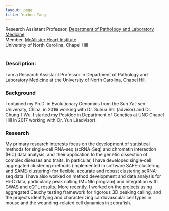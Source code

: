 ```yaml
---
layout: page
title: Yuchen Yang
---
```


<div class="container">
    <div class="row-fluid">
            Research Assistant Professor, <a href="https://www.med.unc.edu/pathology/">Department of Pathology and Laboratory Medicine</a><br/>
            Member, <a href="https://www.med.unc.edu/mhi/">McAllister Heart Institute</a><br/>
            University of North Carolina, Chapel Hill <br/><br/>
    </div>
</div>

### Description: 

I am a Research Assistant Professor in Department of Pathology and Laboratory Medicine at the University of North Carolina, Chapel Hill.

###  Background

I obtained my Ph.D. in Evolutionary Genomics from the Sun Yat-sen University, China, in 2016 working with Dr. Suhua Shi (advisor) and Dr. Chung-I Wu. I started my Postdoc in Department of Genetics at UNC Chapel Hill in 2017 working with Dr. Yun Li(advisor).


### Research

My primary research interests focus on the development of statistical methods for single-cell RNA-seq (scRNA-Seq) and chromatin interaction (HiC) data analysis, and their application to the genetic dissection of complex diseases and traits. In particular, I have developed single-cell aggregated clustering methods (implemented in software SAFE-clustering and SAME-clustering) for flexible, accurate and robust clustering scRNA-seq data. I have also worked on method development and data analysis for Hi-C data, particularly peak calling (MUNIn program) and integration with GWAS and eQTL results. More recently, I worked on the projects using aggregated Cauchy testing framework for rigorous 3D peaking calling, and the projects identifying and characterizing cardiovascular cell types in mouse and the wounding-related cell dynamics in zebrafish.
